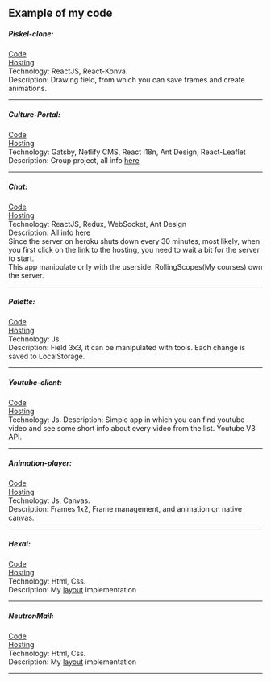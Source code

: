 ## Example of my code
##### Piskel-clone:
[Code](https://github.com/GeorgPandeh/piskel-clone/tree/master)\
[Hosting](https://georgpandeh.github.io/piskel-clone/)\
Technology: ReactJS, React-Konva.\
Description: Drawing field, from which you can save frames and create animations.
***
##### Culture-Portal:
[Code](https://github.com/GeorgPandeh/culture-portal)\
[Hosting](https://nifty-torvalds-a62528.netlify.com/ru/)\
Technology: Gatsby, Netlify CMS, React i18n, Ant Design, React-Leaflet\
Description: Group project, all info [here](https://github.com/GeorgPandeh/culture-portal/blob/master/README.md)
***
##### Chat:
[Code](https://github.com/GeorgPandeh/Chat/tree/master)\
[Hosting](https://sheltered-plateau-55850.herokuapp.com/)\
Technology: ReactJS, Redux, WebSocket, Ant Design\
Description: All info [here](https://github.com/rolling-scopes-school/tasks/blob/2018-Q3/tasks/chat.md)\
Since the server on heroku shuts down every 30 minutes, most likely, when you first click on the link to the hosting, you need to wait a bit for the server to start.\
This app manipulate only with the userside. RollingScopes(My courses) own the server.
***
##### Palette:
[Code](https://github.com/GeorgPandeh/Palette)\
[Hosting](https://georgpandeh.github.io/Palette/)\
Technology: Js.\
Description: Field 3x3, it can be manipulated with tools. Each change is saved to LocalStorage.
***
##### Youtube-client:
[Code](https://github.com/GeorgPandeh/youtube-client)\
[Hosting](https://georgpandeh.github.io/youtube-client/)\
Technology: Js.
Description: Simple app in which you can find youtube video and see some short info about every video from the list. Youtube V3 API.
***
##### Animation-player:
[Code](https://github.com/GeorgPandeh/Animation-player)\
[Hosting](https://georgpandeh.github.io/Animation-player/)\
Technology: Js, Canvas.\
Description: Frames 1x2, Frame management, and animation on native canvas.
***
##### Hexal:
[Code](https://github.com/GeorgPandeh/hexal)\
[Hosting](https://georgpandeh.github.io/hexal/)\
Technology: Html, Css.\
Description: My [layout](https://www.psdchat.com/resources/templates/psd-templates/hexal/) implementation
***
##### NeutronMail:
[Code](https://github.com/GeorgPandeh/NeutronMail)\
[Hosting](https://georgpandeh.github.io/NeutronMail/)\
Technology: Html, Css.\
Description: My [layout](https://dribbble.com/shots/3663760-Neutron-Page) implementation
***
